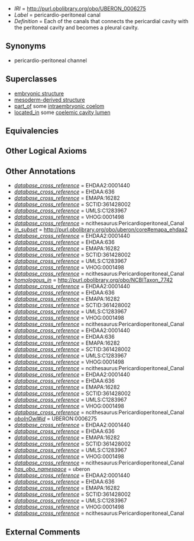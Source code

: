  * *IRI* = http://purl.obolibrary.org/obo/UBERON_0006275
 * *Label* = pericardio-peritoneal canal
 * *Definition* = Each of the canals that connects the pericardial cavity with the peritoneal cavity and becomes a pleural cavity.

## Synonyms

 * pericardio-peritoneal channel

## Superclasses

 * [embryonic structure](../../UBERON/50/UBERON_0002050.md)
 * [mesoderm-derived structure](../../UBERON/20/UBERON_0004120.md)
 * [part_of](../../BFO/50/BFO_0000050.md) some [intraembryonic coelom](../../UBERON/87/UBERON_0003887.md)
 * [located_in](../../RO/25/RO_0001025.md) some [coelemic cavity lumen](../../UBERON/23/UBERON_0002323.md)

## Equivalencies


## Other Logical Axioms


## Other Annotations

 * *[database_cross_reference](../../ef/oboInOwl#hasDbXref.md)* = EHDAA2:0001440
 * *[database_cross_reference](../../ef/oboInOwl#hasDbXref.md)* = EHDAA:636
 * *[database_cross_reference](../../ef/oboInOwl#hasDbXref.md)* = EMAPA:16282
 * *[database_cross_reference](../../ef/oboInOwl#hasDbXref.md)* = SCTID:361428002
 * *[database_cross_reference](../../ef/oboInOwl#hasDbXref.md)* = UMLS:C1283967
 * *[database_cross_reference](../../ef/oboInOwl#hasDbXref.md)* = VHOG:0001498
 * *[database_cross_reference](../../ef/oboInOwl#hasDbXref.md)* = ncithesaurus:Pericardioperitoneal_Canal
 * *[in_subset](../../et/oboInOwl#inSubset.md)* = http://purl.obolibrary.org/obo/uberon/core#emapa_ehdaa2
 * *[database_cross_reference](../../ef/oboInOwl#hasDbXref.md)* = EHDAA2:0001440
 * *[database_cross_reference](../../ef/oboInOwl#hasDbXref.md)* = EHDAA:636
 * *[database_cross_reference](../../ef/oboInOwl#hasDbXref.md)* = EMAPA:16282
 * *[database_cross_reference](../../ef/oboInOwl#hasDbXref.md)* = SCTID:361428002
 * *[database_cross_reference](../../ef/oboInOwl#hasDbXref.md)* = UMLS:C1283967
 * *[database_cross_reference](../../ef/oboInOwl#hasDbXref.md)* = VHOG:0001498
 * *[database_cross_reference](../../ef/oboInOwl#hasDbXref.md)* = ncithesaurus:Pericardioperitoneal_Canal
 * *[homologous_in](../../core#homologous/in/core#homologous_in.md)* = http://purl.obolibrary.org/obo/NCBITaxon_7742
 * *[database_cross_reference](../../ef/oboInOwl#hasDbXref.md)* = EHDAA2:0001440
 * *[database_cross_reference](../../ef/oboInOwl#hasDbXref.md)* = EHDAA:636
 * *[database_cross_reference](../../ef/oboInOwl#hasDbXref.md)* = EMAPA:16282
 * *[database_cross_reference](../../ef/oboInOwl#hasDbXref.md)* = SCTID:361428002
 * *[database_cross_reference](../../ef/oboInOwl#hasDbXref.md)* = UMLS:C1283967
 * *[database_cross_reference](../../ef/oboInOwl#hasDbXref.md)* = VHOG:0001498
 * *[database_cross_reference](../../ef/oboInOwl#hasDbXref.md)* = ncithesaurus:Pericardioperitoneal_Canal
 * *[database_cross_reference](../../ef/oboInOwl#hasDbXref.md)* = EHDAA2:0001440
 * *[database_cross_reference](../../ef/oboInOwl#hasDbXref.md)* = EHDAA:636
 * *[database_cross_reference](../../ef/oboInOwl#hasDbXref.md)* = EMAPA:16282
 * *[database_cross_reference](../../ef/oboInOwl#hasDbXref.md)* = SCTID:361428002
 * *[database_cross_reference](../../ef/oboInOwl#hasDbXref.md)* = UMLS:C1283967
 * *[database_cross_reference](../../ef/oboInOwl#hasDbXref.md)* = VHOG:0001498
 * *[database_cross_reference](../../ef/oboInOwl#hasDbXref.md)* = ncithesaurus:Pericardioperitoneal_Canal
 * *[database_cross_reference](../../ef/oboInOwl#hasDbXref.md)* = EHDAA2:0001440
 * *[database_cross_reference](../../ef/oboInOwl#hasDbXref.md)* = EHDAA:636
 * *[database_cross_reference](../../ef/oboInOwl#hasDbXref.md)* = EMAPA:16282
 * *[database_cross_reference](../../ef/oboInOwl#hasDbXref.md)* = SCTID:361428002
 * *[database_cross_reference](../../ef/oboInOwl#hasDbXref.md)* = UMLS:C1283967
 * *[database_cross_reference](../../ef/oboInOwl#hasDbXref.md)* = VHOG:0001498
 * *[database_cross_reference](../../ef/oboInOwl#hasDbXref.md)* = ncithesaurus:Pericardioperitoneal_Canal
 * *[oboInOwl#id](../../id/oboInOwl#id.md)* = UBERON:0006275
 * *[database_cross_reference](../../ef/oboInOwl#hasDbXref.md)* = EHDAA2:0001440
 * *[database_cross_reference](../../ef/oboInOwl#hasDbXref.md)* = EHDAA:636
 * *[database_cross_reference](../../ef/oboInOwl#hasDbXref.md)* = EMAPA:16282
 * *[database_cross_reference](../../ef/oboInOwl#hasDbXref.md)* = SCTID:361428002
 * *[database_cross_reference](../../ef/oboInOwl#hasDbXref.md)* = UMLS:C1283967
 * *[database_cross_reference](../../ef/oboInOwl#hasDbXref.md)* = VHOG:0001498
 * *[database_cross_reference](../../ef/oboInOwl#hasDbXref.md)* = ncithesaurus:Pericardioperitoneal_Canal
 * *[has_obo_namespace](../../ce/oboInOwl#hasOBONamespace.md)* = uberon
 * *[database_cross_reference](../../ef/oboInOwl#hasDbXref.md)* = EHDAA2:0001440
 * *[database_cross_reference](../../ef/oboInOwl#hasDbXref.md)* = EHDAA:636
 * *[database_cross_reference](../../ef/oboInOwl#hasDbXref.md)* = EMAPA:16282
 * *[database_cross_reference](../../ef/oboInOwl#hasDbXref.md)* = SCTID:361428002
 * *[database_cross_reference](../../ef/oboInOwl#hasDbXref.md)* = UMLS:C1283967
 * *[database_cross_reference](../../ef/oboInOwl#hasDbXref.md)* = VHOG:0001498
 * *[database_cross_reference](../../ef/oboInOwl#hasDbXref.md)* = ncithesaurus:Pericardioperitoneal_Canal

## External Comments

